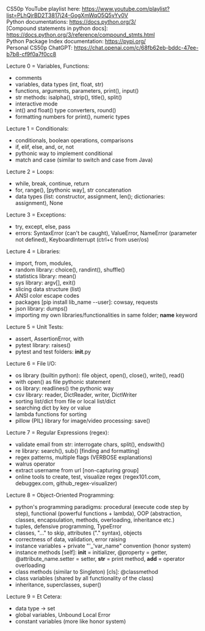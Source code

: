 CS50p YouTube playlist here: https://www.youtube.com/playlist?list=PLhQjrBD2T3817j24-GogXmWqO5Q5vYy0V  
Python documentations: https://docs.python.org/3/  
[Compound statements in python docs]: https://docs.python.org/3/reference/compound_stmts.html   
Python Package Index documentation: https://pypi.org/   
Personal CS50p ChatGPT: https://chat.openai.com/c/68fb62eb-bddc-47ee-b7b8-cf9f0a7f0cc8  


Lecture 0 = Variables, Functions:   
- comments   
- variables, data types (int, float, str)   
- functions, arguments, parameters, print(), input()   
- str methods: isalpha(), strip(), title(), split()   
- interactive mode   
- int() and float() type converters, round()  
- formatting numbers for print(), numeric types   

Lecture 1 = Conditionals:   
- conditionals, boolean operations, comparisons   
- if, elif, else, and, or, not   
- pythonic way to implement conditional   
- match and case (similar to switch and case from Java)

Lecture 2 = Loops:
- while, break, continue, return   
- for, range(), [pythonic way], str concatenation     
- data types (list: constructor, assignment, len(); dictionaries: assignment), None   

Lecture 3 = Exceptions:   
- try, except, else, pass   
- errors: SyntaxError (can't be caught), ValueError, NameError (parameter not defined), KeyboardInterrupt (ctrl+c from user/os)   

Lecture 4 = Libraries:   
- import, from, modules,   
- random library: choice(), randint(), shuffle()   
- statistics library: mean()   
- sys library: argv[], exit()   
- slicing data structure (list)   
- ANSI color escape codes   
- packages [pip install lib_name --user]: cowsay, requests   
- json library: dumps()   
- importing my own libraries/functionalities in same folder; __name__ keyword   

Lecture 5 = Unit Tests:   
- assert, AssertionError, with   
- pytest library: raises()   
- pytest and test folders: __init__.py   

Lecture 6 = File I/O:   
- os library (builtin python): file object, open(), close(), write(), read()   
- with open() as file pythonic statement   
- os library: readlines() the pythonic way   
- csv library: reader, DictReader, writer, DictWriter   
- sorting list/dict from file or local list/dict
- searching dict by key or value   
- lambda functions for sorting   
- pillow (PIL) library for image/video processing: save()   

Lecture 7 = Regular Expressions (regex):
- validate email from str: interrogate chars, split(), endswith()   
- re library: search(), sub() [finding and formatting]   
- regex patterns, multiple flags (VERBOSE explanations)   
- walrus operator
- extract username from url [non-capturing group]
- online tools to create, test, visualize regex (regex101.com, debuggex.com, github_regex-visualizer)   
   
Lecture 8 = Object-Oriented Programming:   
- python's programming paradigms: procedural (execute code step by step), functional (powerful functions + lambda), OOP (abstraction, classes, encapsulation, methods, overloading, inheritance etc.)   
- tuples, defensive programming, TypeError   
- classes, "..." to skip, attributes ("." syntax), objects   
- correctness of data, validation, error raising    
- instance variables + private "'_'var_name" convention (honor system)   
- instance methods [self]: __init__ = initializer, @property = getter, @attribute_name.setter = setter, __str__ = print method, __add__ = operator overloading   
- class methods (similar to Singleton) [cls]: @classmethod   
- class variables (shared by all functionality of the class)   
- inheritance, superclasses, super()   

Lecture 9 = Et Cetera:   
- data type -> set   
- global variables, Unbound Local Error   
- constant variables (more like honor system)   